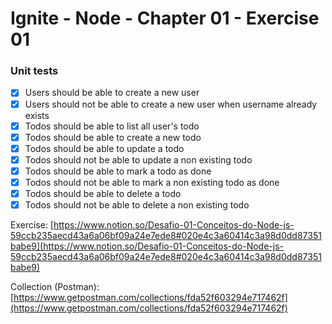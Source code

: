 # Ignite - Node - Chapter 01 - Exercise 01

### Unit tests

- [x] Users should be able to create a new user
- [x] Users should not be able to create a new user when username already exists
- [x] Todos should be able to list all user's todo
- [x] Todos should be able to create a new todo
- [x] Todos should be able to update a todo
- [x] Todos should not be able to update a non existing todo
- [x] Todos should be able to mark a todo as done
- [x] Todos should not be able to mark a non existing todo as done
- [x] Todos should be able to delete a todo
- [x] Todos should not be able to delete a non existing todo

Exercise: [https://www.notion.so/Desafio-01-Conceitos-do-Node-js-59ccb235aecd43a6a06bf09a24e7ede8#020e4c3a60414c3a98d0dd87351babe9](https://www.notion.so/Desafio-01-Conceitos-do-Node-js-59ccb235aecd43a6a06bf09a24e7ede8#020e4c3a60414c3a98d0dd87351babe9)

Collection (Postman): [https://www.getpostman.com/collections/fda52f603294e717462f](https://www.getpostman.com/collections/fda52f603294e717462f)
